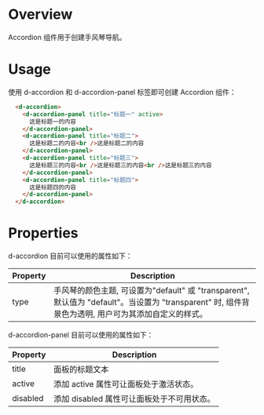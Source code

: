 # Overview

Accordion 组件用于创建手风琴导航。

# Usage

使用 d-accordion 和 d-accordion-panel 标签即可创建 Accordion 组件：

```HTML
  <d-accordion>
    <d-accordion-panel title="标题一" active>
      这是标题一的内容
    </d-accordion-panel>
    <d-accordion-panel title="标题二">
      这是标题二的内容<br />这是标题二的内容
    </d-accordion-panel>
    <d-accordion-panel title="标题三">
      这是标题三的内容<br />这是标题三的内容<br />这是标题三的内容
    </d-accordion-panel>
    <d-accordion-panel title="标题四">
      这是标题四的内容
    </d-accordion-panel>
  </d-accordion>
```

# Properties

d-accordion 目前可以使用的属性如下：

| Property | Description |
| ---- | ---- |
| type | 手风琴的颜色主题, 可设置为"default" 或 "transparent", 默认值为 "default"。当设置为 "transparent" 时, 组件背景色为透明, 用户可为其添加自定义的样式。 |

d-accordion-panel 目前可以使用的属性如下：

| Property | Description |
| ---- | ---- |
| title | 面板的标题文本 |
| active | 添加 active 属性可让面板处于激活状态。 |
| disabled | 添加 disabled 属性可让面板处于不可用状态。 |

